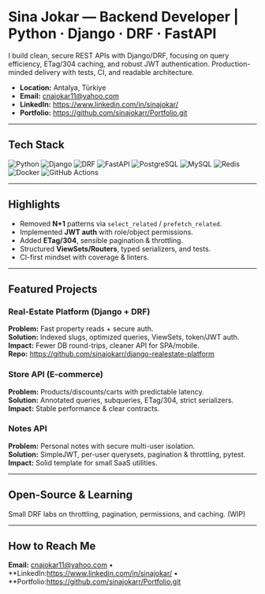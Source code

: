 # Sina Jokar — Backend Developer | Python · Django · DRF · FastAPI

I build clean, secure REST APIs with Django/DRF, focusing on query efficiency, ETag/304 caching, and robust JWT authentication. Production-minded delivery with tests, CI, and readable architecture.

- **Location:** Antalya, Türkiye
- **Email:** cnajokar11@yahoo.com
- **LinkedIn:** https://www.linkedin.com/in/sinajokar/
- **Portfolio:** https://github.com/sinajokarr/Portfolio.git

---

## Tech Stack
![Python](https://img.shields.io/badge/Python-3.x-3776AB?logo=python&logoColor=white)
![Django](https://img.shields.io/badge/Django-5.x-092E20?logo=django&logoColor=white)
![DRF](https://img.shields.io/badge/Django%20REST%20Framework-3.x-a30000)
![FastAPI](https://img.shields.io/badge/FastAPI-0.x-009688?logo=fastapi&logoColor=white)
![PostgreSQL](https://img.shields.io/badge/PostgreSQL-14+-336791?logo=postgresql&logoColor=white)
![MySQL](https://img.shields.io/badge/MySQL-8+-4479A1?logo=mysql&logoColor=white)
![Redis](https://img.shields.io/badge/Redis-7-DC382D?logo=redis&logoColor=white)
![Docker](https://img.shields.io/badge/Docker-Compose-2496ED?logo=docker&logoColor=white)
![GitHub Actions](https://img.shields.io/badge/GitHub%20Actions-CI-2088FF?logo=githubactions&logoColor=white)

---

## Highlights
- Removed **N+1** patterns via `select_related` / `prefetch_related`.
- Implemented **JWT auth** with role/object permissions.
- Added **ETag/304**, sensible pagination & throttling.
- Structured **ViewSets/Routers**, typed serializers, and tests.
- CI-first mindset with coverage & linters.

---

## Featured Projects
### Real-Estate Platform (Django + DRF)
**Problem:** Fast property reads + secure auth.  
**Solution:** Indexed slugs, optimized queries, ViewSets, token/JWT auth.  
**Impact:** Fewer DB round-trips, cleaner API for SPA/mobile.  
**Repo:** https://github.com/sinajokarr/django-realestate-platform

### Store API (E-commerce)
**Problem:** Products/discounts/carts with predictable latency.  
**Solution:** Annotated queries, subqueries, ETag/304, strict serializers.  
**Impact:** Stable performance & clear contracts.  

### Notes API
**Problem:** Personal notes with secure multi-user isolation.  
**Solution:** SimpleJWT, per-user querysets, pagination & throttling, pytest.  
**Impact:** Solid template for small SaaS utilities.  

---

## Open-Source & Learning
Small DRF labs on throttling, pagination, permissions, and caching. (WIP)

---

## How to Reach Me
**Email:** cnajokar11@yahoo.com • **LinkedIn:https://www.linkedin.com/in/sinajokar/ • **Portfolio:https://github.com/sinajokarr/Portfolio.git

